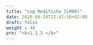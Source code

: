 ```yaml
---
title: "Log Modifiche [LM00]"
date: 2020-04-24T22:47:10+02:00
draft: false
weight : 40
pre: "<b>1.1.2 </b>"
---
```


 

